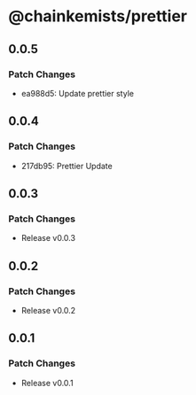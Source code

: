 # @chainkemists/prettier

## 0.0.5

### Patch Changes

- ea988d5: Update prettier style

## 0.0.4

### Patch Changes

- 217db95: Prettier Update

## 0.0.3

### Patch Changes

- Release v0.0.3

## 0.0.2

### Patch Changes

- Release v0.0.2

## 0.0.1

### Patch Changes

- Release v0.0.1

